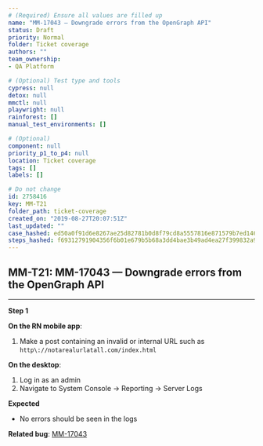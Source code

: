 ```yaml
---
# (Required) Ensure all values are filled up
name: "MM-17043 — Downgrade errors from the OpenGraph API"
status: Draft
priority: Normal
folder: Ticket coverage
authors: ""
team_ownership: 
- QA Platform

# (Optional) Test type and tools
cypress: null
detox: null
mmctl: null
playwright: null
rainforest: []
manual_test_environments: []

# (Optional)
component: null
priority_p1_to_p4: null
location: Ticket coverage
tags: []
labels: []

# Do not change
id: 2758416
key: MM-T21
folder_path: ticket-coverage
created_on: "2019-08-27T20:07:51Z"
last_updated: ""
case_hashed: ed50a0f91d6e8267ae25d82781b0d8f79cd8a5557816e871579b7ed1464434bbc8e0c6aa136d3d9b3198224507972145
steps_hashed: f69312791904356f6b01e679b5b68a3dd4bae3b49ad4ea27f399832a988a2da3f439faefdc73f71c79cb6c6f80082fdb
---
```


## MM-T21: MM-17043 — Downgrade errors from the OpenGraph API

---

**Step 1**

**On the RN mobile app**:

1. Make a post containing an invalid or internal URL such as `http\://notarealurlatall.com/index.html`

**On the desktop**:

1. Log in as an admin
2. Navigate to System Console → Reporting → Server Logs

**Expected**

- No errors should be seen in the logs

**Related bug**: [MM-17043](https://mattermost.atlassian.net/browse/MM-17043)
